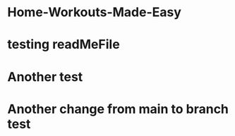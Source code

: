 # Home-Workouts-Made-Easy

# testing readMeFile

# Another test

# Another change from main to branch test
